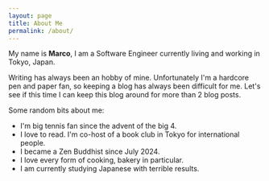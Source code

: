 ```yaml
---
layout: page
title: About Me
permalink: /about/
---
```


My name is **Marco**, I am a Software Engineer currently living and working in Tokyo, Japan.

Writing has always been an hobby of mine. Unfortunately I'm a hardcore pen and paper fan, so keeping a blog has always been difficult for me. Let's see if this time I can keep this blog around for more than 2 blog posts.

Some random bits about me:

- I'm big tennis fan since the advent of the big 4.
- I love to read. I'm co-host of a book club in Tokyo for international people.
- I became a Zen Buddhist since July 2024.
- I love every form of cooking, bakery in particular.
- I am currently studying Japanese with terrible results.

